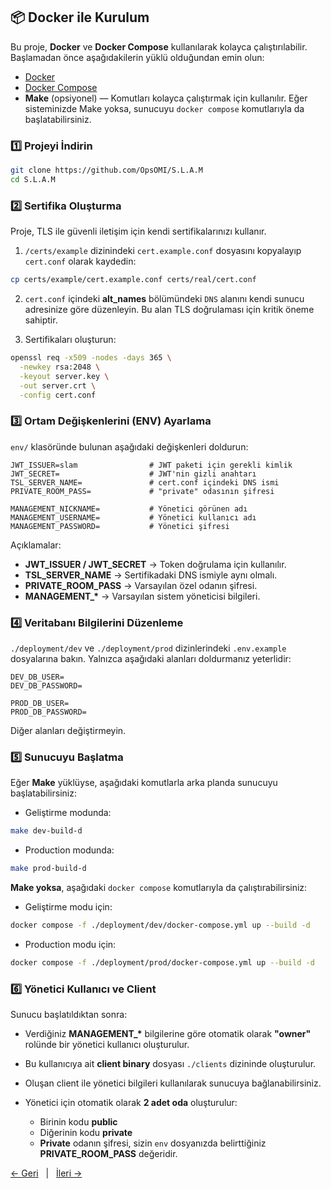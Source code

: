 ## 📦 Docker ile Kurulum

Bu proje, **Docker** ve **Docker Compose** kullanılarak kolayca çalıştırılabilir. Başlamadan önce aşağıdakilerin yüklü olduğundan emin olun:

- [Docker](https://docs.docker.com/get-docker/)
- [Docker Compose](https://docs.docker.com/compose/install/)
- **Make** (opsiyonel) — Komutları kolayca çalıştırmak için kullanılır.
  Eğer sisteminizde Make yoksa, sunucuyu `docker compose` komutlarıyla da başlatabilirsiniz.

### 1️⃣ Projeyi İndirin

```bash
git clone https://github.com/OpsOMI/S.L.A.M
cd S.L.A.M
```

### 2️⃣ Sertifika Oluşturma

Proje, TLS ile güvenli iletişim için kendi sertifikalarınızı kullanır.

1. `/certs/example` dizinindeki `cert.example.conf` dosyasını kopyalayıp `cert.conf` olarak kaydedin:

```bash
cp certs/example/cert.example.conf certs/real/cert.conf
```

2. `cert.conf` içindeki **alt_names** bölümündeki `DNS` alanını kendi sunucu adresinize göre düzenleyin.
   Bu alan TLS doğrulaması için kritik öneme sahiptir.

3. Sertifikaları oluşturun:

```bash
openssl req -x509 -nodes -days 365 \
  -newkey rsa:2048 \
  -keyout server.key \
  -out server.crt \
  -config cert.conf
```

### 3️⃣ Ortam Değişkenlerini (ENV) Ayarlama

`env/` klasöründe bulunan aşağıdaki değişkenleri doldurun:

```env
JWT_ISSUER=slam                # JWT paketi için gerekli kimlik
JWT_SECRET=                    # JWT'nin gizli anahtarı
TSL_SERVER_NAME=               # cert.conf içindeki DNS ismi
PRIVATE_ROOM_PASS=             # "private" odasının şifresi

MANAGEMENT_NICKNAME=           # Yönetici görünen adı
MANAGEMENT_USERNAME=           # Yönetici kullanıcı adı
MANAGEMENT_PASSWORD=           # Yönetici şifresi
```

Açıklamalar:

- **JWT_ISSUER / JWT_SECRET** → Token doğrulama için kullanılır.
- **TSL_SERVER_NAME** → Sertifikadaki DNS ismiyle aynı olmalı.
- **PRIVATE_ROOM_PASS** → Varsayılan özel odanın şifresi.
- **MANAGEMENT\_\*** → Varsayılan sistem yöneticisi bilgileri.

### 4️⃣ Veritabanı Bilgilerini Düzenleme

`./deployment/dev` ve `./deployment/prod` dizinlerindeki `.env.example` dosyalarına bakın.
Yalnızca aşağıdaki alanları doldurmanız yeterlidir:

```env
DEV_DB_USER=
DEV_DB_PASSWORD=

PROD_DB_USER=
PROD_DB_PASSWORD=
```

Diğer alanları değiştirmeyin.

### 5️⃣ Sunucuyu Başlatma

Eğer **Make** yüklüyse, aşağıdaki komutlarla arka planda sunucuyu başlatabilirsiniz:

- Geliştirme modunda:

```bash
make dev-build-d
```

- Production modunda:

```bash
make prod-build-d
```

**Make yoksa**, aşağıdaki `docker compose` komutlarıyla da çalıştırabilirsiniz:

- Geliştirme modu için:

```bash
docker compose -f ./deployment/dev/docker-compose.yml up --build -d
```

- Production modu için:

```bash
docker compose -f ./deployment/prod/docker-compose.yml up --build -d
```

### 6️⃣ Yönetici Kullanıcı ve Client

Sunucu başlatıldıktan sonra:

- Verdiğiniz **MANAGEMENT\_\*** bilgilerine göre otomatik olarak **"owner"** rolünde bir yönetici kullanıcı oluşturulur.
- Bu kullanıcıya ait **client binary** dosyası `./clients` dizininde oluşturulur.
- Oluşan client ile yönetici bilgileri kullanılarak sunucuya bağlanabilirsiniz.
- Yönetici için otomatik olarak **2 adet oda** oluşturulur:

  - Birinin kodu **public**
  - Diğerinin kodu **private**
  - **Private** odanın şifresi, sizin `env` dosyanızda belirttiğiniz **PRIVATE_ROOM_PASS** değeridir.

[← Geri](../../README.tr.md)   |   [İleri →](./02_features.md)
